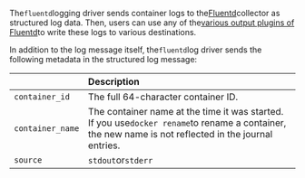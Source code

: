 The`fluentd`logging driver sends container logs to the[Fluentd](http://www.fluentd.org/)collector as structured log data. Then, users can use any of the[various output plugins of Fluentd](http://www.fluentd.org/plugins)to write these logs to various destinations.

In addition to the log message itself, the`fluentd`log driver sends the following metadata in the structured log message:

|  | Description |
| :--- | :--- |
| `container_id` | The full 64-character container ID. |
| `container_name` | The container name at the time it was started. If you use`docker rename`to rename a container, the new name is not reflected in the journal entries. |
| `source` | `stdout`or`stderr` |



